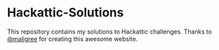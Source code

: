 # Hackattic-Solutions
This repository contains my solutions to Hackattic challenges. Thanks to [@maligree](https://github.com/maligree) for creating this awesome website.
